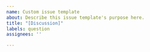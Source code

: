 ```yaml
---
name: Custom issue template
about: Describe this issue template's purpose here.
title: "[Discussion]"
labels: question
assignees: ''

---
```



